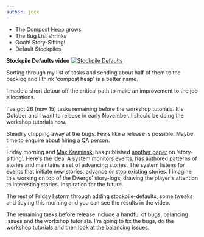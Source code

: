 ```yaml
---
author: jock
---
```

* The Compost Heap grows
* The Bug List shrinks
* Oooh! Story-Sifting!
* Default Stockpiles

**Stockpile Defaults video**
[![Stockpile Defaults](http://img.youtube.com/vi/liUufYUl6DE/0.jpg)](https://youtu.be/liUufYUl6DE)

Sorting through my list of tasks and sending about half of them to the backlog and I think 'compost heap' is a better name.

I made a short detour off the critical path to make an improvement to the job allocations.

I've got 26 (now 15) tasks remaining before the workshop tutorials. It's October and I want to release in early November. I should be doing the workshop tutorials now.

Steadily chipping away at the bugs. Feels like a release is possible. Maybe time to enquire about hiring a QA person.

Friday morning and [Max Kreminski](https://twitter.com/maxkreminski) has published [another paper](https://mkremins.github.io/publications/Winnow_AIIDE2021.pdf) on 'story-sifting'. Here's the idea: A system monitors events, has authored patterns of stories and maintains a set of advancing stories. The system listens for events that initiate new stories, advance or stop existing stories. I imagine this working on top of the Dwergs' story-logs, drawing the player's attention to interesting stories. Inspiration for the future.

The rest of Friday I storm through adding stockpile-defaults, some tweaks and tidying this morning and you can see the results in the video.

The remaining tasks before release include a handful of bugs, balancing issues and the workshop tutorials. I'm going to fix the bugs, do the workshop tutorials and then look at the balancing issues.
